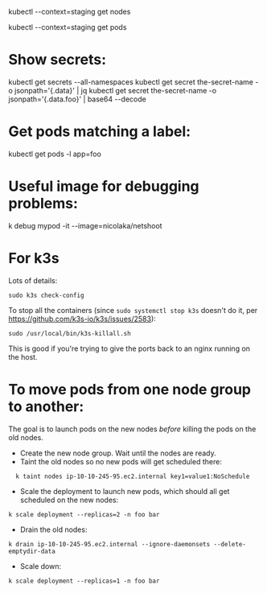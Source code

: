 kubectl --context=staging get nodes

kubectl --context=staging get pods

# Show secrets:

kubectl get secrets --all-namespaces
kubectl get secret the-secret-name -o jsonpath='{.data}' | jq
kubectl get secret the-secret-name -o jsonpath='{.data.foo}' | base64 --decode

# Get pods matching a label:

kubectl get pods -l app=foo

# Useful image for debugging problems:

k debug mypod -it --image=nicolaka/netshoot

# For k3s

Lots of details:

```
sudo k3s check-config
```


To stop all the containers (since `sudo systemctl stop k3s` doesn't do it, per https://github.com/k3s-io/k3s/issues/2583):

```
sudo /usr/local/bin/k3s-killall.sh
```

This is good if you're trying to give the ports back to an nginx running on the host.

# To move pods from one node group to another:

The goal is to launch pods on the new nodes *before* killing the pods on the old nodes.

- Create the new node group. Wait until the nodes are ready.
- Taint the old nodes so no new pods will get scheduled there:

```
  k taint nodes ip-10-10-245-95.ec2.internal key1=value1:NoSchedule
```
- Scale the deployment to launch new pods, which should all get scheduled on the new nodes:

```
k scale deployment --replicas=2 -n foo bar
```

- Drain the old nodes:

```
k drain ip-10-10-245-95.ec2.internal --ignore-daemonsets --delete-emptydir-data
```

- Scale down:

```
k scale deployment --replicas=1 -n foo bar
```
